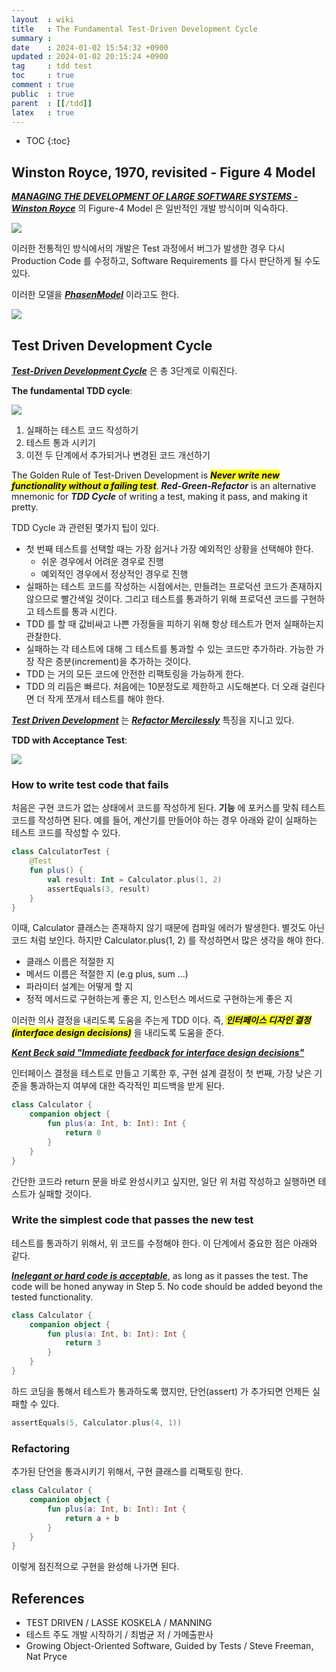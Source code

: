 ```yaml
---
layout  : wiki
title   : The Fundamental Test-Driven Development Cycle
summary : 
date    : 2024-01-02 15:54:32 +0900
updated : 2024-01-02 20:15:24 +0900
tag     : tdd test
toc     : true
comment : true
public  : true
parent  : [[/tdd]]
latex   : true
---
```

* TOC
{:toc}

## Winston Royce, 1970, revisited - Figure 4 Model

___[MANAGING THE DEVELOPMENT OF LARGE SOFTWARE SYSTEMS - Winston Royce](https://blog.jbrains.ca/assets/articles/royce1970.pdf)___ 의 Figure-4 Model 은 일반적인 개발 방식이며 익숙하다.

![](/resource/wiki/tdd-red-green-refactor/royce-figure4.png)

이러한 전통적인 방식에서의 개발은 Test 과정에서 버그가 발생한 경우 다시 Production Code 를 수정하고, Software Requirements 를 다시 판단하게 될 수도 있다.

이러한 모델을 ___[PhasenModel](http://cartoon.iguw.tuwien.ac.at/fit/fit01/wasserfall/entstehung.html)___ 이라고도 한다.

![](/resource/wiki/tdd-red-green-refactor/phasenmodel.png)

## Test Driven Development Cycle

___[Test-Driven Development Cycle](https://agilepainrelief.com/blog/test-driven-development-is-not-a-quality-assurance-technique.html)___ 은 총 3단계로 이뤄진다.

__The fundamental TDD cycle__:

![](/resource/wiki/tdd-red-green-refactor/fundamental-tdd-cycles.png)

1. 실패하는 테스트 코드 작성하기
2. 테스트 통과 시키기 
3. 이전 두 단계에서 추가되거나 변경된 코드 개선하기

The Golden Rule of Test-Driven Development is <mark><em><strong>Never write new functionality without a failing test</strong></em></mark>.
___Red-Green-Refactor___ is an alternative mnemonic for ___TDD Cycle___ of writing a test, making it pass, and making it pretty.

TDD Cycle 과 관련된 몇가지 팁이 있다.

- 첫 번째 테스트를 선택할 때는 가장 쉽거나 가장 예외적인 상황을 선택해야 한다.
  - 쉬운 경우에서 어려운 경우로 진행
  - 예외적인 경우에서 정상적인 경우로 진행
- 실패하는 테스트 코드를 작성하는 시점에서는, 만들려는 프로덕션 코드가 존재하지 않으므로 빨간색일 것이다. 그리고 테스트를 통과하기 위해 프로덕션 코드를 구현하고 테스트를 통과 시킨다.
- TDD 를 할 때 값비싸고 나쁜 가정들을 피하기 위해 항상 테스트가 먼저 실패하는지 관찰한다.
- 실패하는 각 테스트에 대해 그 테스트를 통과할 수 있는 코드만 추가하라. 가능한 가장 작은 증분(increment)을 추가하는 것이다.
- TDD 는 거의 모든 코드에 안전한 리팩토링을 가능하게 한다.
- TDD 의 리듬은 빠르다. 처음에는 10분정도로 제한하고 시도해본다. 더 오래 걸린다면 더 작게 쪼개서 테스트를 해야 한다.

___[Test Driven Development](https://wiki.c2.com/?TestDrivenDevelopment)___ 는 ___[Refactor Mercilessly](https://wiki.c2.com/?RefactorMercilessly)___ 특징을 지니고 있다.

__TDD with Acceptance Test__:

![](/resource/wiki/tdd-red-green-refactor/inner-and-outer-feedback.png)

### How to write test code that fails

처음은 구현 코드가 없는 상태에서 코드를 작성하게 된다. __기능__ 에 포커스를 맞춰 테스트 코드를 작성하면 된다.
예를 들어, 계산기를 만들어야 하는 경우 아래와 같이 실패하는 테스트 코드를 작성할 수 있다.

```kotlin
class CalculatorTest {
    @Test
    fun plus() {
        val result: Int = Calculator.plus(1, 2)
        assertEquals(3, result)
    }
}
```

이때, Calculator 클래스는 존재하지 않기 때문에 컴파일 에러가 발생한다. 별것도 아닌 코드 처럼 보인다. 하지만 Calculator.plus(1, 2) 를 작성하면서 많은 생각을 해야 한다.

- 클래스 이름은 적절한 지
- 메서드 이름은 적절한 지 (e.g plus, sum ...)
- 파라미터 설계는 어떻게 할 지
- 정적 메서드로 구현하는게 좋은 지, 인스턴스 메서드로 구현하는게 좋은 지

이러한 의사 결정을 내리도록 도움을 주는게 TDD 이다. 즉, <mark><em><strong>인터페이스 디자인 결정(interface design decisions)</strong></em></mark> 을 내리도록 도움을 준다.

___[Kent Beck said "Immediate feedback for interface design decisions"](https://tidyfirst.substack.com/p/tdd-isnt-design)___

인터페이스 결정을 테스트로 만들고 기록한 후, 구현 설계 결정이 첫 번째, 가장 낮은 기준을 통과하는지 여부에 대한 즉각적인 피드백을 받게 된다.

```kotlin
class Calculator {
    companion object {
        fun plus(a: Int, b: Int): Int {
            return 0
        }
    }
}
```

간단한 코드라 return 문을 바로 완성시키고 싶지만, 일단 위 처럼 작성하고 실행하면 테스트가 실패할 것이다.

### Write the simplest code that passes the new test

테스트를 통과하기 위해서, 위 코드를 수정해야 한다. 이 단계에서 중요한 점은 아래와 같다.

___[Inelegant or hard code is acceptable](https://en.wikipedia.org/wiki/Test-driven_development)___, as long as it passes the test. The code will be honed anyway in Step 5. No code should be added beyond the tested functionality.

```kotlin
class Calculator {
    companion object {
        fun plus(a: Int, b: Int): Int {
            return 3
        }
    }
}
```

하드 코딩을 통해서 테스트가 통과하도록 했지만, 단언(assert) 가 추가되면 언제든 실패할 수 있다.

```kotlin
assertEquals(5, Calculator.plus(4, 1))
```

### Refactoring

추가된 단언을 통과시키기 위해서, 구현 클래스를 리팩토링 한다.

```kotlin
class Calculator {
    companion object {
        fun plus(a: Int, b: Int): Int {
            return a + b
        }
    }
}
```

이렇게 점진적으로 구현을 완성해 나가면 된다.

## References

- TEST DRIVEN / LASSE KOSKELA / MANNING
- 테스트 주도 개발 시작하기 / 최범균 저 / 가메출판사
- Growing Object-Oriented Software, Guided by Tests / Steve Freeman, Nat Pryce